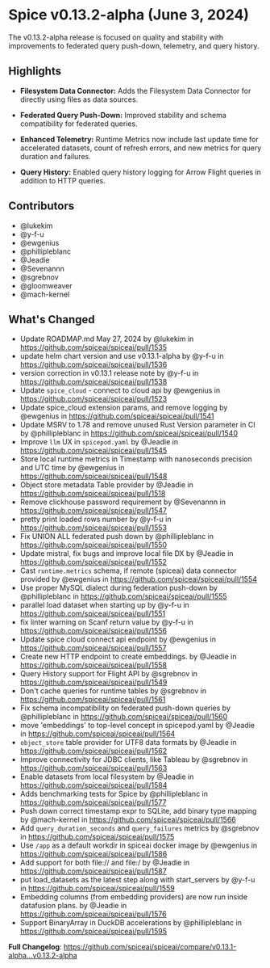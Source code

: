 # Spice v0.13.2-alpha (June 3, 2024)

The v0.13.2-alpha release is focused on quality and stability with improvements to federated query push-down, telemetry, and query history.

## Highlights

- **Filesystem Data Connector:** Adds the Filesystem Data Connector for directly using files as data sources.

- **Federated Query Push-Down:** Improved stability and schema compatibility for federated queries.

- **Enhanced Telemetry:** Runtime Metrics now include last update time for accelerated datasets, count of refresh errors, and new metrics for query duration and failures.

- **Query History:** Enabled query history logging for Arrow Flight queries in addition to HTTP queries.

## Contributors

- @lukekim
- @y-f-u
- @ewgenius
- @phillipleblanc
- @Jeadie
- @Sevenannn
- @sgrebnov
- @gloomweaver
- @mach-kernel

## What's Changed

- Update ROADMAP.md May 27, 2024 by @lukekim in https://github.com/spiceai/spiceai/pull/1535
- update helm chart version and use v0.13.1-alpha by @y-f-u in https://github.com/spiceai/spiceai/pull/1536
- version correction in v0.13.1 release note by @y-f-u in https://github.com/spiceai/spiceai/pull/1538
- Update `spice_cloud` - connect to cloud api by @ewgenius in https://github.com/spiceai/spiceai/pull/1523
- Update spice_cloud extension params, and remove logging by @ewgenius in https://github.com/spiceai/spiceai/pull/1541
- Update MSRV to 1.78 and remove unused Rust Version parameter in CI by @phillipleblanc in https://github.com/spiceai/spiceai/pull/1540
- Improve `llm` UX in `spicepod.yaml` by @Jeadie in https://github.com/spiceai/spiceai/pull/1545
- Store local runtime metrics in Timestamp with nanoseconds precision and UTC time by @ewgenius in https://github.com/spiceai/spiceai/pull/1548
- Object store metadata Table provider by @Jeadie in https://github.com/spiceai/spiceai/pull/1518
- Remove clickhouse password requirement by @Sevenannn in https://github.com/spiceai/spiceai/pull/1547
- pretty print loaded rows number by @y-f-u in https://github.com/spiceai/spiceai/pull/1553
- Fix UNION ALL federated push down by @phillipleblanc in https://github.com/spiceai/spiceai/pull/1550
- Update mistral, fix bugs and improve local file DX by @Jeadie in https://github.com/spiceai/spiceai/pull/1552
- Cast `runtime.metrics` schema, if remote (spiceai) data connector provided by @ewgenius in https://github.com/spiceai/spiceai/pull/1554
- Use proper MySQL dialect during federation push-down by @phillipleblanc in https://github.com/spiceai/spiceai/pull/1555
- parallel load dataset when starting up by @y-f-u in https://github.com/spiceai/spiceai/pull/1551
- fix linter warning on Scanf return value by @y-f-u in https://github.com/spiceai/spiceai/pull/1556
- Update spice cloud connect api endpoint by @ewgenius in https://github.com/spiceai/spiceai/pull/1557
- Create new HTTP endpoint to create embeddings. by @Jeadie in https://github.com/spiceai/spiceai/pull/1558
- Query History support for Flight API by @sgrebnov in https://github.com/spiceai/spiceai/pull/1549
- Don't cache queries for runtime tables by @sgrebnov in https://github.com/spiceai/spiceai/pull/1561
- Fix schema incompatibility on federated push-down queries by @phillipleblanc in https://github.com/spiceai/spiceai/pull/1560
- move 'embeddings' to top-level concept in spicepod.yaml by @Jeadie in https://github.com/spiceai/spiceai/pull/1564
- `object_store` table provider for UTF8 data formats by @Jeadie in https://github.com/spiceai/spiceai/pull/1562
- Improve connectivity for JDBC clients, like Tableau by @sgrebnov in https://github.com/spiceai/spiceai/pull/1563
- Enable datasets from local filesystem by @Jeadie in https://github.com/spiceai/spiceai/pull/1584
- Adds benchmarking tests for Spice by @phillipleblanc in https://github.com/spiceai/spiceai/pull/1577
- Push down correct timestamp expr to SQLite, add binary type mapping by @mach-kernel in https://github.com/spiceai/spiceai/pull/1566
- Add `query_duration_seconds` and `query_failures` metrics by @sgrebnov in https://github.com/spiceai/spiceai/pull/1575
- Use `/app` as a default workdir in spiceai docker image by @ewgenius in https://github.com/spiceai/spiceai/pull/1586
- Add support for both file:// and file:/ by @Jeadie in https://github.com/spiceai/spiceai/pull/1587
- put load_datasets as the latest step along with start_servers by @y-f-u in https://github.com/spiceai/spiceai/pull/1559
- Embedding columns (from embedding providers) are now run inside datafusion plans. by @Jeadie in https://github.com/spiceai/spiceai/pull/1576
- Support BinaryArray in DuckDB accelerations by @phillipleblanc in https://github.com/spiceai/spiceai/pull/1595

**Full Changelog**: https://github.com/spiceai/spiceai/compare/v0.13.1-alpha...v0.13.2-alpha
